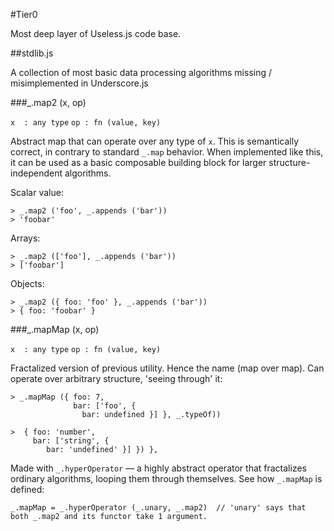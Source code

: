 #Tier0

Most deep layer of Useless.js code base.

##stdlib.js

A collection of most basic data processing algorithms missing / misimplemented in Underscore.js

###_.map2 (x, op)

``x  : any type``
``op : fn (value, key)``

Abstract map that can operate over any type of `x`. This is semantically correct, in contrary to standard `_.map` behavior. When implemented like this, it can be used as a basic composable building block for larger structure-independent algorithms.

Scalar value:
```
> _.map2 ('foo', _.appends ('bar'))
> 'foobar'
```

Arrays:
```
> _.map2 (['foo'], _.appends ('bar'))
> ['foobar']
```

Objects:
```    
> _.map2 ({ foo: 'foo' }, _.appends ('bar'))
> { foo: 'foobar' }
```

###_.mapMap (x, op)

``x  : any type``
``op : fn (value, key)``

Fractalized version of previous utility. Hence the name (map over map). Can operate over arbitrary structure, 'seeing through' it:

```
> _.mapMap ({ foo: 7,
              bar: ['foo', {
                bar: undefined }] }, _.typeOf))
                            
>  { foo: 'number', 
     bar: ['string', {
        bar: 'undefined' }] }) },
```

Made with `_.hyperOperator` — a highly abstract operator that fractalizes ordinary algorithms, looping them through themselves. See how `_.mapMap` is defined:

```
_.mapMap = _.hyperOperator (_.unary, _.map2)  // 'unary' says that both _.map2 and its functor take 1 argument.
```


